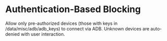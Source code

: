 # Authentication-Based Blocking

Allow only pre-authorized devices (those with keys in /data/misc/adb/adb_keys) to connect via ADB. Unknown devices are auto-denied with user interaction.

